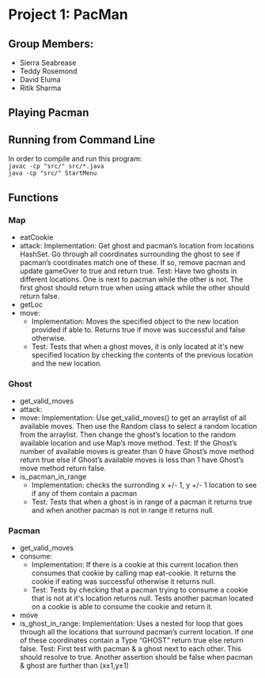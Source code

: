 
# Project 1: PacMan

## Group Members:
  * Sierra Seabrease 
  * Teddy Rosemond 
  * David Eluma
  * Ritik Sharma

## Playing Pacman

## Running from Command Line
In order to compile and run this program: <br/>
``javac -cp "src/" src/*.java``  <br/>
``java -cp "src/" StartMenu``

## Functions

  ### Map
  * eatCookie
  * attack:
  Implementation: Get ghost and pacman’s location from locations HashSet. Go through all coordinates surrounding the ghost to see if pacman’s coordinates
  match one of these. If so, remove pacman and update gameOver to true and return true.
  Test: Have two ghosts in different locations. One is next to pacman while the other is not. The first ghost should return true when using attack while 
  the other should return false.
  * getLoc
  * move:
    - Implementation: Moves the specified object to the new location provided if able to. Returns true if move was successful and false otherwise. 
    - Test: Tests that when a ghost moves, it is only located at it's new specified location by checking the contents of the previous location and the new location. 

  ### Ghost
  * get_valid_moves
  * attack:
  * move:
    Implementation: Use get_valid_moves() to get an arraylist of all available moves. Then use the Random class to select a random location from the arraylist.
    Then change the ghost’s location to the random available location and use Map’s move method.
    Test: If the Ghost’s number of available moves is greater than 0 have Ghost’s move method return true else 
    if Ghost’s available moves is less than 1 have Ghost’s move method return false.
  * is_pacman_in_range
    - Implementation: checks the surronding x +/- 1, y +/- 1 location to see if any of them contain a pacman
    - Test: Tests that when a ghost is in range of a pacman it returns true and when another pacman is not in range it returns null. 

  ### Pacman 
  * get_valid_moves
  * consume:
    - Implementation: If there is a cookie at this current location then consumes that cookie by calling map eat-cookie. It returns the cookie if eating was successful otherwise it returns null. 
    - Test: Tests by checking that a pacman trying to consume a cookie that is not at it's location returns null. Tests another pacman located on a cookie is able to consume the cookie and return it. 
  * move
  * is_ghost_in_range:
    Implementation: Uses a nested for loop that goes through all the locations that surround pacman’s current location. 
    If one of these coordinates contain a Type “GHOST” return true else return false.
    Test: First test with pacman & a ghost next to each other. This should resolve to true. 
    Another assertion should be false when pacman & ghost are further than (x±1,y±1)

